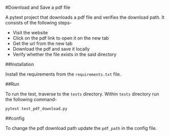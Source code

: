 #Download and Save a pdf file

A pytest project that downloads a pdf file and verifies the download path.
It consists of the following steps-
- Visit the website
- Click on the pdf link to open it on the new tab
- Get the url from the new tab
- Download the pdf and save it locally
- Verify whether the file exists in the said directory

##Installation

Install the requirements from the `requirements.txt` file.

##Run

To run the test, traverse to the `tests` directory. Within `tests` directory run the following command-

`pytest test_pdf_download.py`

##config

To change the pdf download path update the `pdf_path` in the config file. 
